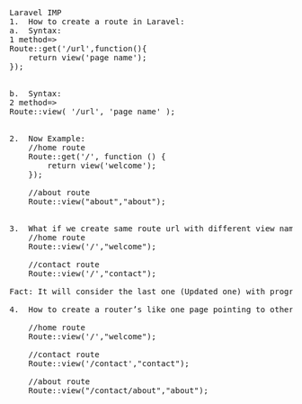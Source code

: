 <pre>
Laravel IMP
1.	How to create a route in Laravel:
a.	Syntax:
1 method=>
Route::get('/url',function(){
    return view('page name');
});


b.	Syntax:
2 method=>
Route::view( '/url', 'page name' );


2.	Now Example:
    //home route
    Route::get('/', function () {
        return view('welcome');
    });

    //about route
    Route::view("about","about");


3.	What if we create same route url with different view name:
    //home route
    Route::view('/',"welcome");

    //contact route
    Route::view('/',"contact");

Fact: It will consider the last one (Updated one) with program flow

4.	How to create a router’s like one page pointing to other and so on… :
    
    //home route
    Route::view('/',"welcome");

    //contact route
    Route::view('/contact',"contact");

    //about route
    Route::view("/contact/about","about");
  

</pre>